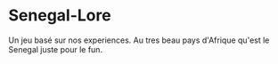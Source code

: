 # Senegal-Lore
 Un jeu basé sur nos experiences. Au tres beau pays d'Afrique qu'est le Senegal juste pour le fun.
